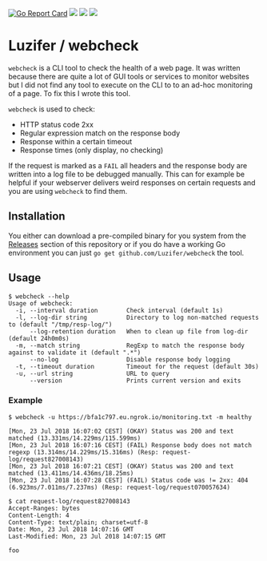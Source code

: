 [![Go Report Card](https://goreportcard.com/badge/github.com/Luzifer/webcheck)](https://goreportcard.com/report/github.com/Luzifer/webcheck)
![](https://badges.fyi/github/license/Luzifer/webcheck)
![](https://badges.fyi/github/downloads/Luzifer/webcheck)
![](https://badges.fyi/github/latest-release/Luzifer/webcheck)

# Luzifer / webcheck

`webcheck` is a CLI tool to check the health of a web page. It was written because there are quite a lot of GUI tools or services to monitor websites but I did not find any tool to execute on the CLI to to an ad-hoc monitoring of a page. To fix this I wrote this tool.

`webcheck` is used to check:

- HTTP status code 2xx
- Regular expression match on the response body
- Response within a certain timeout
- Response times (only display, no checking)

If the request is marked as a `FAIL` all headers and the response body are written into a log file to be debugged manually. This can for example be helpful if your webserver delivers weird responses on certain requests and you are using `webcheck` to find them.

## Installation

You either can download a pre-compiled binary for you system from the [Releases](https://github.com/Luzifer/webcheck/releases) section of this repository or if you do have a working Go environment you can just `go get github.com/Luzifer/webcheck` the tool.

## Usage

```console
$ webcheck --help
Usage of webcheck:
  -i, --interval duration        Check interval (default 1s)
  -l, --log-dir string           Directory to log non-matched requests to (default "/tmp/resp-log/")
      --log-retention duration   When to clean up file from log-dir (default 24h0m0s)
  -m, --match string             RegExp to match the response body against to validate it (default ".*")
      --no-log                   Disable response body logging
  -t, --timeout duration         Timeout for the request (default 30s)
  -u, --url string               URL to query
      --version                  Prints current version and exits
```

### Example

```console
$ webcheck -u https://bfa1c797.eu.ngrok.io/monitoring.txt -m healthy

[Mon, 23 Jul 2018 16:07:02 CEST] (OKAY) Status was 200 and text matched (13.331ms/14.229ms/115.599ms)
[Mon, 23 Jul 2018 16:07:16 CEST] (FAIL) Response body does not match regexp (13.314ms/14.229ms/15.316ms) (Resp: request-log/request827008143)
[Mon, 23 Jul 2018 16:07:21 CEST] (OKAY) Status was 200 and text matched (13.411ms/14.436ms/18.25ms)
[Mon, 23 Jul 2018 16:07:28 CEST] (FAIL) Status code was != 2xx: 404 (6.923ms/7.011ms/7.237ms) (Resp: request-log/request070057634)

$ cat request-log/request827008143
Accept-Ranges: bytes
Content-Length: 4
Content-Type: text/plain; charset=utf-8
Date: Mon, 23 Jul 2018 14:07:16 GMT
Last-Modified: Mon, 23 Jul 2018 14:07:15 GMT

foo
```
